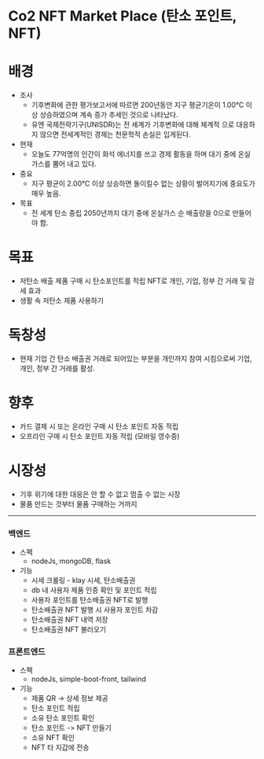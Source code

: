 Co2 NFT Market Place (탄소 포인트, NFT)
===
# 배경
- 조사   
  - 기후변화에 관한 평가보고서에 따르면 200년동안 지구 평균기온이 1.00℃ 이상 상승하였으며 계속 증가 추세인 것으로 나타났다. 
  - 유엔 국제전략기구(UNISDR)는 전 세계가 기후변화에 대해 체계적 으로 대응하지 않으면 전세계적인 경제는 천문학적 손실은 입게된다.
- 현재
  - 오늘도 77억명의 인간이 화석 에너지를 쓰고 경제 활동을 하며 대기 중에 온실가스를 뿜어 내고 있다.
- 중요
  - 지구 평균이 2.00℃ 이상 상승하면 돌이킬수 없는 상황이 벌어지기에 중요도가 매우 높음.
- 목표
  - 전 세계 탄소 중립 2050년까지 대기 중에 온실가스 순 배출량을 0으로 만들어야 함.


# 목표
- 저탄소 배출 제품 구매 시 탄소포인트를 적립 NFT로 개인, 기업, 정부 간 거래 및 감세 효과
- 생활 속 저탄소 제품 사용하기

# 독창성
- 현재 기업 간 탄소 배출권 거래로 되어있는 부분을 개인까지 참여 시킴으로써 기업, 개인, 정부 간 거래를 활성.

# 향후
- 카드 결제 시 또는 온라인 구매 시 탄소 포인트 자동 적립
- 오프라인 구매 시 탄소 포인트 자동 적립 (모바일 영수증) 

# 시장성
- 기후 위기에 대한 대응은 안 할 수 없고 멈출 수 없는 시장
- 물품 만드는 것부터 물품 구매하는 거까지 
------
### 백엔드
- 스펙
  - nodeJs, mongoDB, flask
- 기능
  - 시세 크롤링 - klay 시세, 탄소배출권
  - db 내 사용자 제품 인증 확인 및 포인트 적립
  - 사용자 포인트를 탄소배출권 NFT로 발행
  - 탄소배출권 NFT 발행 시 사용자 포인트 차감
  - 탄소배출권 NFT 내역 저장
  - 탄소배출권 NFT 불러오기

### 프론트엔드
- 스펙
  - nodeJs, simple-boot-front, tailwind
- 기능
  - 제품 QR -> 상세 정보 제공  
  - 탄소 포인트 적립
  - 소유 탄소 포인트 확인
  - 탄소 포인트 -> NFT 만들기
  - 소유 NFT 확인
  - NFT 타 지갑에 전송
